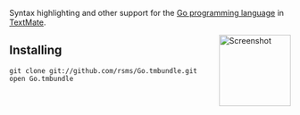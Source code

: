 Syntax highlighting and other support for the [Go programming language](http://golang.org/) in [TextMate](http://macromates.com/).

<img src="http://github.com/rsms/Go.tmbundle/raw/master/screenshot.png" width="128" alt="Screenshot" align="right" />

## Installing

	git clone git://github.com/rsms/Go.tmbundle.git
	open Go.tmbundle
